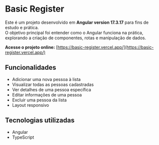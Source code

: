 # Basic Register  

Este é um projeto desenvolvido em **Angular version 17.3.17** para fins de estudo e prática.  
O objetivo principal foi entender como o Angular funciona na prática, explorando a criação de componentes, rotas e manipulação de dados.  

**Acesse o projeto online:** [https://basic-register.vercel.app/](https://basic-register.vercel.app/)  

## Funcionalidades  

- Adicionar uma nova pessoa à lista  
- Visualizar todas as pessoas cadastradas  
- Ver detalhes de uma pessoa específica  
- Editar informações de uma pessoa  
- Excluir uma pessoa da lista  
- Layout responsivo  

## Tecnologias utilizadas  

- Angular  
- TypeScript  
